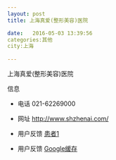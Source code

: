 ```yaml
--- 
layout: post 
title: 上海真爱(整形美容)医院

date:   2016-05-03 13:39:56 
categories:其他  
city:上海
  
--- 
```

   
上海真爱(整形美容)医院

信息
 - 电话 021-62269000

 - 网址 http://www.shzhenai.com/

 - 用户反馈 [患者1](http://www.kobeei.com/lc/31713.html)

 - 用户反馈 [Google缓存](http://webcache.googleusercontent.com/search?sourceid=chrome-psyapi2&ion=1&espv=2&ie=UTF-8&q=cache%3A%2F%2Fwww.kobeei.com%2Flc%2F31713.html&oq=cache%3A%2F%2Fwww.kobeei.com%2Flc%2F31713.html&rlz=1C5CHFA_enUS659US659&aqs=chrome..69i57j69i58.4678j0j4)


